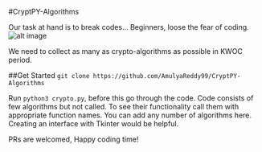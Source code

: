 #CryptPY-Algorithms

Our task at hand is to break codes... Beginners, loose the fear of coding.
![alt image](https://www.google.co.in/url?sa=i&source=images&cd=&cad=rja&uact=8&ved=2ahUKEwixl8vRtf7eAhUJAXIKHeV6Ch0QjRx6BAgBEAU&url=https%3A%2F%2Fmedium.com%2Fcoinmonks%2Fblockchain-cryptography-and-hashing-in-a-nutshell-23f4fd7c77b6&psig=AOvVaw1kLdxCFz9taTKlZ017op6x&ust=1543746380367700)

We need to collect as many as crypto-algorithms as possible in KWOC period.

##Get Started
```git clone https://github.com/AmulyaReddy99/CryptPY-Algorithms```

Run `python3 crypto.py`, before this go through the code.
Code consists of few algorithms but not called. To see their functionality call them with appropriate function names.
You can add any number of algorithms here. Creating an interface with Tkinter would be helpful.

PRs are welcomed, Happy coding time!
